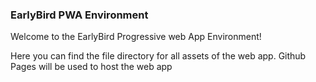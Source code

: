 ### EarlyBird PWA Environment


Welcome to the EarlyBird Progressive web App Environment!

Here you can find the file directory for all assets of the web app. Github Pages will be used to host the web app
